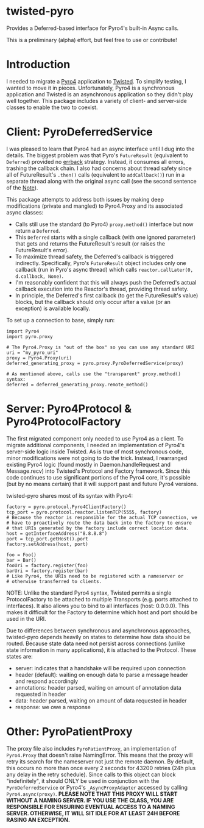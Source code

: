 twisted-pyro
============

Provides a Deferred-based interface for Pyro4's built-in Async calls.

This is a preliminary (alpha) effort, but feel free to use or contribute!

Introduction
============

I needed to migrate a [Pyro4](http://pythonhosted.org/Pyro4/) application to [Twisted](twistedmatrix.com).  To simplify testing, I wanted to move it in pieces.  Unfortunately, Pyro4 is a synchronous application and Twisted is an asynchronous application so they didn't play well together.  This package includes a variety of client- and server-side classes to enable the two to coexist.

Client: PyroDeferredService
===========================

I was pleased to learn that Pyro4 had an async interface until I dug into the details.  The biggest problem was that Pyro's `FutureResult` (equivalent to `Deferred`) provided no [errback](http://twistedmatrix.com/documents/13.0.0/core/howto/defer.html#auto4) strategy.  Instead, it consumes all errors, trashing the callback chain.  I also had concerns about thread safety since all of FutureResult's `.then()` calls (equivalent to `addCallback()`) run in a separate thread along with the original async call (see the second sentence of the [Note](https://pythonhosted.org/Pyro4/clientcode.html#asynchronous-future-remote-calls-call-chains)).

This package attempts to address both issues by making deep modifications (private and mangled) to Pyro4.Proxy and its associated async classes:
 - Calls still use the standard (to Pyro4) `proxy.method()` interface but now return a `Deferred`.
 - This `Deferred` starts with a single callback (with one ignored parameter) that gets and returns the FutureResult's result (or raises the FutureResult's error).
 - To maximize thread safety, the Deferred's callback is triggered indirectly.  Specifically, Pyro's `FutureResult` object includes only one callback (run in Pyro's async thread) which calls `reactor.callLater(0, d.callback, None)`.
 - I'm reasonably confident that this will always push the Deferred's actual callback execution into the Reactor's thread, providing thread safety.
 - In principle, the Deferred's first callback (to get the FutureResult's value) blocks, but the callback should only occur after a value (or an exception) is available locally.
 
To set up a connection to base, simply run:

    import Pyro4
    import pyro.proxy
    
    # The Pyro4.Proxy is "out of the box" so you can use any standard URI
    uri = "my_pyro_uri"
    proxy = Pyro4.Proxy(uri)
    deferred_generating_proxy = pyro.proxy.PyroDeferredService(proxy)
    
    # As mentioned above, calls use the "transparent" proxy.method() syntax:
    deferred = deferred_generating_proxy.remote_method()

Server: Pyro4Protocol & Pyro4ProtocolFactory
============================================

The first migrated component only needed to use Pyro4 as a client.  To migrate additional components, I needed an implementation of Pyro4's server-side logic inside Twisted.  As is true of most synchronous code, minor modifications were not going to do the trick.  Instead, I rearranged existing Pyro4 logic (found mostly in Daemon.handleRequest and Message.recv) into Twisted's Protocol and Factory framework.  Since this code continues to use significant portions of the Pyro4 core, it's possible (but by no means certain) that it will support past and future Pyro4 versions.

twisted-pyro shares most of its syntax with Pyro4:

	factory = pyro.protocol.Pyro4ClientFactory()
	tcp_port = pyro.protocol.reactor.listenTCP(5555, factory)
	# Because the reactor is responsible for the actual TCP connection, we 
	# have to proactively route the data back into the factory to ensure 
	# that URIs generated by the factory include correct location data.
	host = getInterfaceAddress("8.8.8.8")
	port = tcp_port.getHost().port
	factory.setAddress(host, port)

	foo = Foo()
	bar = Bar()
	fooUri = factory.register(foo)
	barUri = factory.register(bar)
	# Like Pyro4, the URIs need to be registered with a nameserver or 
	# otherwise transferred to clients.

NOTE:  Unlike the standard Pyro4 syntax, Twisted permits a single ProtocolFactory to be attached to multiple Transports (e.g. ports attached to interfaces).  It also allows you to bind to all interfaces (host: 0.0.0.0).  This makes it difficult for the Factory to determine which host and port should be used in the URI.
	
Due to differences between synchronous and asynchronous approaches, twisted-pyro depends heavily on states to determine how data should be routed.  Because state data need not persist across connections (unlike state information in many applications), it is attached to the Protocol.  These states are:

 - server:  indicates that a handshake will be required upon connection
 - header (default):  waiting on enough data to parse a message header and respond accordingly
 - annotations:  header parsed, waiting on amount of annotation data requested in header
 - data:  header parsed, waiting on amount of data requested in header
 - response:  we owe a response

Other:  PyroPatientProxy
========================

The proxy file also includes `PyroPatientProxy`, an implementation of `Pyro4.Proxy` that doesn't raise NamingError.  This means that the proxy will retry its search for the nameserver not just the remote daemon.  By default, this occurs no more than once every 2 seconds for 43200 retries (24h plus any delay in the retry schedule).  Since calls to this object can block "indefinitely", it should ONLY be used in conjunction with the `PyroDeferredService` or Pyro4's `_AsyncProxyAdapter` accessed by calling `Pyro4.async(proxy)`.  **PLEASE NOTE THAT THIS PROXY WILL START WITHOUT A NAMING SERVER.  IF YOU USE THE CLASS, YOU ARE RESPONSIBLE FOR ENSURING EVENTUAL ACCESS TO A NAMING SERVER.  OTHERWISE, IT WILL SIT IDLE FOR AT LEAST 24H BEFORE RASING AN EXCEPTION.**

